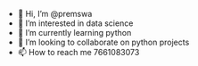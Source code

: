 - 👋 Hi, I’m @premswa
- 👀 I’m interested in data science
- 🌱 I’m currently learning  python
- 💞️ I’m looking to collaborate on  python projects
- 📫 How to reach me 7661083073

<!---
premswa/premswa is a ✨ special ✨ repository because its `README.md` (this file) appears on your GitHub profile.
You can click the Preview link to take a look at your changes.
--->
